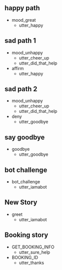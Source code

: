 ## happy path
* mood_great
  - utter_happy

## sad path 1
* mood_unhappy
  - utter_cheer_up
  - utter_did_that_help
* affirm
  - utter_happy

## sad path 2
* mood_unhappy
  - utter_cheer_up
  - utter_did_that_help
* deny
  - utter_goodbye

## say goodbye
* goodbye
  - utter_goodbye

## bot challenge
* bot_challenge
  - utter_iamabot

## New Story
* greet
    - utter_iamabot


## Booking story
* GET_BOOKING_INFO
    - utter_sure_help
* BOOKING_ID
    - utter_thanks